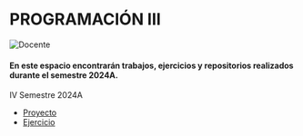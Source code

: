 # PROGRAMACIÓN III
![Docente](https://img.shields.io/badge/Docente-Julián_Quimbayo-%23FFC000.svg?style=for-the-badge&logo=Docente)


#### En este espacio encontrarán trabajos, ejercicios y repositorios realizados durante el semestre 2024A.

IV Semestre 2024A

* [Proyecto](ProyectoClientesApp-master)
* [Ejercicio](cajero)
